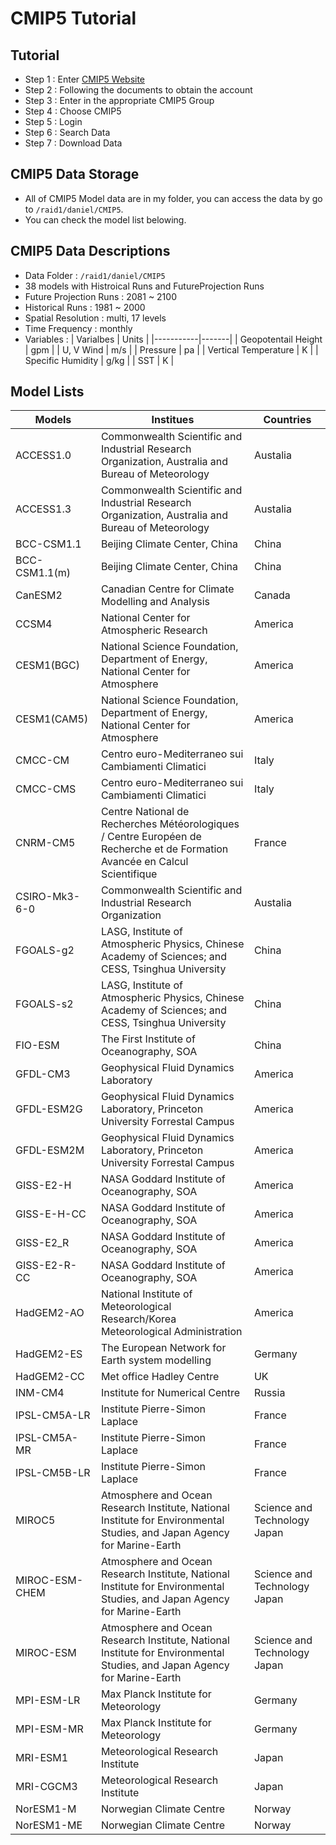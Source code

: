 # CMIP5 Tutorial

## Tutorial
- Step 1 : Enter [CMIP5 Website](https://pcmdi.llnl.gov/mips/cmip5/)
- Step 2 : Following the documents to obtain the account
- Step 3 : Enter in the appropriate CMIP5 Group
- Step 4 : Choose CMIP5
- Step 5 : Login 
- Step 6 : Search Data
- Step 7 : Download Data

## CMIP5 Data Storage 

- All of CMIP5 Model data are in my folder, you can access the data by go to `/raid1/daniel/CMIP5`.
- You can check the model list belowing.

## CMIP5 Data Descriptions
- Data Folder : `/raid1/daniel/CMIP5`
- 38 models with Histroical Runs and FutureProjection Runs
- Future Projection Runs : 2081 ~ 2100
- Historical Runs : 1981 ~ 2000
- Spatial Resolution : multi, 17 levels
- Time Frequency : monthly
- Variables :
    | Varialbes | Units |
    |-----------|-------|
    | Geopotentail Height | gpm |
    | U, V Wind | m/s   |
    | Pressure  |   pa  |
    | Vertical Temperature | K |
    | Specific Humidity | g/kg |
    | SST | K |


## Model Lists
| Models | Institues | Countries |
|--------|-----------|-----------|
| ACCESS1.0 | Commonwealth Scientific and Industrial Research Organization, Australia and Bureau of Meteorology | Austalia |
| ACCESS1.3 | Commonwealth Scientific and Industrial Research Organization, Australia and Bureau of Meteorology | Austalia |
| BCC-CSM1.1 |  Beijing Climate Center, China | China |
| BCC-CSM1.1(m) | Beijing Climate Center, China | China |
| CanESM2 | Canadian Centre for Climate Modelling and Analysis | Canada |
| CCSM4 | National Center for Atmospheric Research | America |
| CESM1(BGC) | National Science Foundation, Department of Energy, National Center for Atmosphere | America |
| CESM1(CAM5) | National Science Foundation, Department of Energy, National Center for Atmosphere | America |
| CMCC-CM | Centro euro-Mediterraneo sui Cambiamenti Climatici | Italy |
| CMCC-CMS | Centro euro-Mediterraneo sui Cambiamenti Climatici | Italy |
| CNRM-CM5 | Centre National de Recherches Météorologiques / Centre Européen de Recherche et de Formation Avancée en Calcul Scientifique | France |
| CSIRO-Mk3-6-0 | Commonwealth Scientific and Industrial Research Organization | Austalia |
| FGOALS-g2 | LASG, Institute of Atmospheric Physics, Chinese Academy of Sciences; and CESS, Tsinghua University | China|
| FGOALS-s2 | LASG, Institute of Atmospheric Physics, Chinese Academy of Sciences; and CESS, Tsinghua University | China|
| FIO-ESM | The First Institute of Oceanography, SOA | China |
| GFDL-CM3 | Geophysical Fluid Dynamics Laboratory | America |
| GFDL-ESM2G | Geophysical Fluid Dynamics Laboratory, Princeton University Forrestal Campus | America |
| GFDL-ESM2M | Geophysical Fluid Dynamics Laboratory, Princeton University Forrestal Campus | America |
| GISS-E2-H | NASA Goddard Institute of Oceanography, SOA | America |
| GISS-E-H-CC | NASA Goddard Institute of Oceanography, SOA | America |
| GISS-E2_R  | NASA Goddard Institute of Oceanography, SOA | America |
| GISS-E2-R-CC | NASA Goddard Institute of Oceanography, SOA | America |
| HadGEM2-AO | National Institute of Meteorological Research/Korea Meteorological Administration | America |
| HadGEM2-ES | The European Network for Earth system modelling | Germany |
| HadGEM2-CC | Met office Hadley Centre | UK |
| INM-CM4 | Institute for Numerical Centre | Russia
| IPSL-CM5A-LR | Institute Pierre-Simon Laplace | France |
| IPSL-CM5A-MR | Institute Pierre-Simon Laplace | France |
| IPSL-CM5B-LR | Institute Pierre-Simon Laplace | France |
| MIROC5 | Atmosphere and Ocean Research Institute, National Institute for Environmental Studies, and Japan Agency for Marine-Earth | Science and Technology Japan |
| MIROC-ESM-CHEM | Atmosphere and Ocean Research Institute, National Institute for Environmental Studies, and Japan Agency for Marine-Earth | Science and Technology Japan |
| MIROC-ESM | Atmosphere and Ocean Research Institute, National Institute for Environmental Studies, and Japan Agency for Marine-Earth | Science and Technology Japan |
| MPI-ESM-LR | Max Planck Institute for Meteorology | Germany |
| MPI-ESM-MR | Max Planck Institute for Meteorology | Germany |
| MRI-ESM1 | Meteorological Research Institute | Japan |
| MRI-CGCM3 | Meteorological Research Institute | Japan |
| NorESM1-M | Norwegian Climate Centre | Norway |
| NorESM1-ME | Norwegian Climate Centre | Norway |
